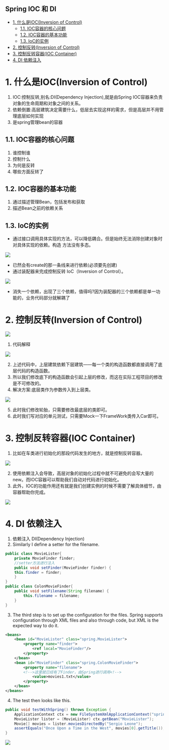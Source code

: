 Spring IOC 和 DI
---
<!-- TOC -->

- [1. 什么是IOC(Inversion of Control)](#1-什么是iocinversion-of-control)
  - [1.1. IOC容器的核心问题](#11-ioc容器的核心问题)
  - [1.2. IOC容器的基本功能](#12-ioc容器的基本功能)
  - [1.3. IoC的实例](#13-ioc的实例)
- [2. 控制反转(Inversion of Control)](#2-控制反转inversion-of-control)
- [3. 控制反转容器(IOC Container)](#3-控制反转容器ioc-container)
- [4. DI 依赖注入](#4-di-依赖注入)

<!-- /TOC -->

# 1. 什么是IOC(Inversion of Control)
1. IOC:控制反转,别名:DI(Dependency Injection),就是由Spring IOC容器来负责对象的生命周期和对象之间的关系。
2. 依赖倒置:高层建筑决定需要什么，低层去实现这样的需求，但是高层并不用管理底层如何实现
3. 是spring管理bean的容器

## 1.1. IOC容器的核心问题
1. 谁控制谁
2. 控制什么
3. 为何是反转
4. 哪些方面反转了

## 1.2. IOC容器的基本功能
1. 通过描述管理Bean，包括发布和获取
2. 描述Bean之前的依赖关系

## 1.3. IoC的实例
- 通过接口调用具体实现的⽅法，可以降低耦合。但是始终⽆法消除创建对象时对具体实现的依赖。构造
⽅法没有多态。

![](img/ioc/6.png)

- 已然会有create的那一条线来进行依赖(必须要先创建)
- 通过装配器来完成控制反转 IoC（Inversion of Control）。

![](img/ioc/7.png)

- 消失一个依赖，出现了三个依赖，值得吗?因为装配器的三个依赖都是单一功能的，业务代码部分就解耦了

# 2. 控制反转(Inversion of Control)

![](img/ioc/1.png)

1. 代码解释

![](img/ioc/2.png)

2. 上述代码中，上层建筑依赖下层建筑——每一个类的构造函数都直接调用了底层代码的构造函数。
3. 所以我们修改底下的构造函数会引起上层的修改，而这在实际工程项目的修改是不可修改的。
4. 解决方案:底层类作为参数传入到上层类。

![](img/ioc/3.png)

5. 此时我们修改轮胎，只需要修改最底层的类即可。
6. 此时我们写对应的单元测试，只需要Mock一下FrameWork类传入Car即可。

# 3. 控制反转容器(IOC Container)
1. 比如在车类进行初始化的那段代码发生的地方，就是控制反转容器。

![](img/ioc/4.png)

2. 使用依赖注入会导致，高层对象的初始化过程中就不可避免的会写大量的new。而IOC容器可以帮助我们自动对代码进行初始化。
3. 此外，IOC的功能作用还有就是我们创建实例的时候不需要了解具体细节，由容器帮助你完成。

![](img/ioc/5.png)

# 4. DI 依赖注入
1. 依赖注⼊ DI(Dependency Injection)
2. Similarly I define a setter for the filename.
```java
public class MovieLister{
    private MovieFinder finder;
    //setter方法进行注入
    public void setFinder(MovieFinder finder) {
    this.finder = finder;
    }
}
public class ColonMovieFinder{
    public void setFilename(String filename) {
        this.filename = filename;
    }
}
```
3. The third step is to set up the configuration for the files. Spring supports configuration through
XML files and also through code, but XML is the expected way to do it.
```xml
<beans>
    <bean id="MovieLister" class="spring.MovieLister">
        <property name="finder">
            <ref local="MovieFinder"/>
        </property>
    </bean>
    <bean id="MovieFinder" class="spring.ColonMovieFinder">
        <property name="filename">
        <!-->这里就已经有了Finder，由Spring进行调用<!-->
            <value>movies1.txt</value>
        </property>
    </bean>
</beans>
```
4. The test then looks like this.
```java
public void testWithSpring() throws Exception {
    ApplicationContext ctx = new FileSystemXmlApplicationContext("spring.xml");
    MovieLister lister = (MovieLister) ctx.getBean("MovieLister");
    Movie[] movies = lister.moviesDirectedBy("Sergio Leone");
    assertEquals("Once Upon a Time in the West", movies[0].getTitle());
}
```
![](img/ioc/8.png)